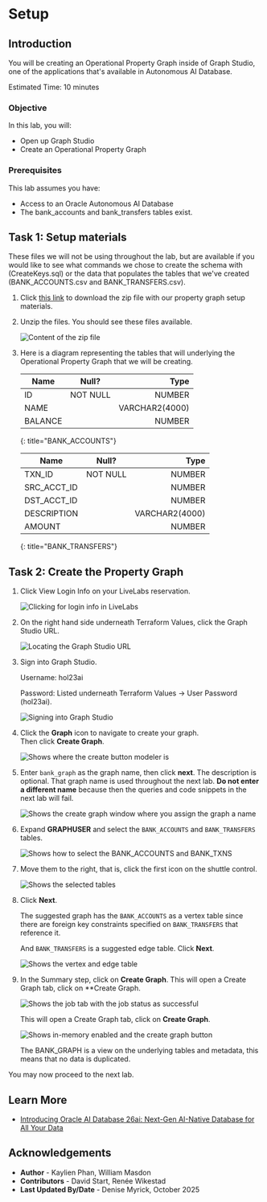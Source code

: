 # Setup

## Introduction

You will be creating an Operational Property Graph inside of Graph Studio, one of the applications that's available in Autonomous AI Database.

Estimated Time: 10 minutes

### Objective

In this lab, you will:

* Open up Graph Studio
* Create an Operational Property Graph

### Prerequisites

This lab assumes you have:

* Access to an Oracle Autonomous AI Database
* The bank\_accounts and bank\_transfers tables exist.

<!-- <if type="livelabs">
Watch the video below for a quick walk-through of the lab. The lab instructions on the left might not match the workshop you are currently in, but the steps in the terminal on the right remain the same.
[Change password](videohub:1_x4hgmc2i)
</if> -->

## Task 1: Setup materials

These files we will not be using throughout the lab, but are available if you would like to see what commands we chose to create the schema with (CreateKeys.sql) or the data that populates the tables that we've created (BANK\_ACCOUNTS.csv and BANK\_TRANSFERS.csv).

1. Click [this link](https://objectstorage.us-ashburn-1.oraclecloud.com/p/gBR_pM9Rzu7d91U6pPkaa-sUZeGRr81D3W9S-7n_3HLz08-hrQZhovqYBvA1mBMN/n/oradbclouducm/b/OperationalPropertyGraphs/o/26ai-property-graph.zip) to download the zip file with our property graph setup materials.

2. Unzip the files. You should see these files available.

    ![Content of the zip file](images/1-unzip.png)

3. Here is a diagram representing the tables that will underlying the Operational Property Graph that we will be creating.

    | Name | Null? | Type |
    | ------- |:--------:| --------------:|
    | ID | NOT NULL | NUMBER|
    | NAME |  | VARCHAR2(4000) |
    | BALANCE |  | NUMBER |
    {: title="BANK_ACCOUNTS"}

    | Name | Null? | Type |
    | ------- |:--------:| --------------:|
    | TXN_ID | NOT NULL | NUMBER|
    | SRC\_ACCT\_ID |  | NUMBER |
    | DST\_ACCT\_ID |  | NUMBER |
    | DESCRIPTION |  | VARCHAR2(4000) |
    | AMOUNT |  | NUMBER |
    {: title="BANK_TRANSFERS"}

## Task 2: Create the Property Graph

1. Click View Login Info on your LiveLabs reservation.

    ![Clicking for login info in LiveLabs](images/1-view-login-info.png)

2. On the right hand side underneath Terraform Values, click the Graph Studio URL.

    ![Locating the Graph Studio URL](images/2-graph-studio-url.png)

3. Sign into Graph Studio.

    Username: hol23ai

    Password: Listed underneath Terraform Values -> User Password (hol23ai).

    ![Signing into Graph Studio](images/3-graph-studio-login.png)

3. Click the **Graph** icon to navigate to create your graph.  
    Then click **Create Graph**.  
   
    ![Shows where the create button modeler is](images/graph-create-button.png " ")  

4. Enter `bank_graph` as the graph name, then click **next**. The description is optional.
    That graph name is used throughout the next lab. **Do not enter a different name** because then the queries and code snippets in the next lab will fail.
    
    ![Shows the create graph window where you assign the graph a name](./images/create-graph-dialog.png " ")

5. Expand **GRAPHUSER** and select the `BANK_ACCOUNTS` and `BANK_TRANSFERS` tables. 

    ![Shows how to select the BANK_ACCOUNTS and BANK_TXNS](./images/select-tables.png " ")

6. Move them to the right, that is, click the first icon on the shuttle control.   

    ![Shows the selected tables](./images/selected-tables.png " ")

7. Click **Next**.  

    The suggested graph has the `BANK_ACCOUNTS` as a vertex table since there are foreign key constraints specified on `BANK_TRANSFERS` that reference it.   

    And `BANK_TRANSFERS` is a suggested edge table. Click **Next**.

    ![Shows the vertex and edge table](./images/create-graph-suggested-model.png " ")    

7. In the Summary step, click on **Create Graph**. This will open a Create Graph tab, click on **Create Graph. 

    ![Shows the job tab with the job status as successful](./images/jobs-create-graph.png " ")  

    This will open a Create Graph tab, click on **Create Graph**. 

    ![Shows in-memory enabled and the create graph button](./images/create-graph-in-memory.png " ")

    The BANK_GRAPH is a view on the underlying tables and metadata, this means that no data is duplicated.

You may now proceed to the next lab.

## Learn More

* [Introducing Oracle AI Database 26ai: Next-Gen AI-Native Database for All Your Data](https://blogs.oracle.com/database/post/oracle-announces-oracle-ai-database-26ai)

## Acknowledgements

* **Author** - Kaylien Phan, William Masdon
* **Contributors** - David Start, Renée Wikestad
* **Last Updated By/Date** - Denise Myrick, October 2025
